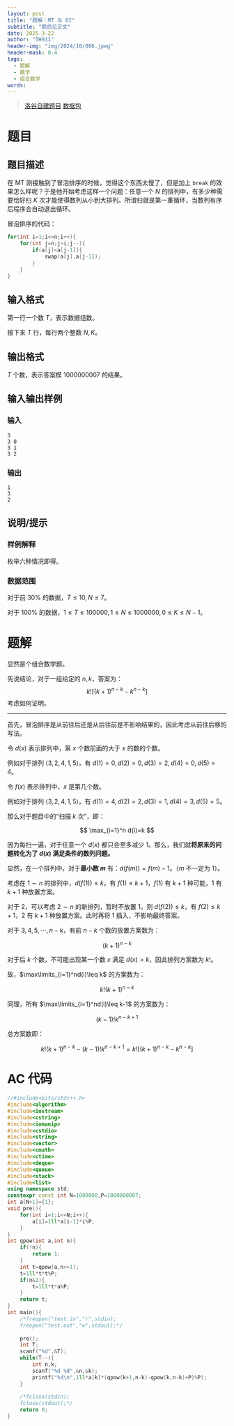 ```yaml
---
layout: post
title: "题解：MT 与 OI"
subtitle: "题目见正文"
date: 2025-3-22
author: "TH911"
header-img: "img/2024/10/006.jpeg"
header-mask: 0.4
tags:
  - 题解
  - 数学
  - 组合数学
words:
---
```


> [洛谷自建题目](https://www.luogu.com.cn/problem/U548466) [数据包](/file/2025/03/legend.zip)

# 题目

## 题目描述

在 MT 刚接触到了冒泡排序的时候，觉得这个东西太慢了，但是加上 `break` 的效果怎么样呢？于是他开始考虑这样一个问题：任意一个 $N$ 的排列中，有多少种需要恰好扫 $K$ 次才能使得数列从小到大排列。所谓扫就是第一重循环，当数列有序后程序会自动退出循环。

冒泡排序的代码：

```cpp
for(int i=1;i<=n;i++){
    for(int j=n;j>i;j--){
        if(a[j]<a[j-1]){
            swap(a[j],a[j-1]);
        }
    }
}
```

## 输入格式

第一行一个数 $T$，表示数据组数。

接下来 $T$ 行，每行两个整数 $N,K$。

## 输出格式

$T$ 个数，表示答案模 $1000000007$ 的结果。

## 输入输出样例

### 输入

```
3
3 0
3 1
3 2
```

### 输出

```
1
3
2
```

## 说明/提示

### 样例解释

枚举六种情况即得。

### 数据范围

对于前 $30\%$ 的数据，$T\leq 10,N\leq7$。

对于 $100\%$ 的数据，$1\leq T\leq100000,1\leq N\leq1000000,0\leq K\leq N-1$。

# 题解

显然是个组合数学题。

先说结论，对于一组给定的 $n,k$，答案为：
$$
k!\left[(k+1)^{n-k}-k^{n-k}\right]
$$
考虑如何证明。

***

首先，冒泡排序是从前往后还是从后往前是不影响结果的，因此考虑从前往后移的写法。

令 $d(x)$ 表示排列中，第 $x$ 个数前面的大于 $x$ 的数的个数。

例如对于排列 $\langle3,2,4,1,5\rangle$，有 $d(1)=0,d(2)=0,d(3)=2,d(4)=0,d(5)=4$。

令 $f(x)$ 表示排列中，$x$ 是第几个数。

例如对于排列 $\langle3,2,4,1,5\rangle$，有 $d(1)=4,d(2)=2,d(3)=1,d(4)=3,d(5)=5$。

那么对于题目中的“扫描 $k$ 次”，即：

$$
\max_{i=1}^n d(i)=k
$$

因为每扫一遍，对于任意一个 $d(x)$ 都只会至多减少 $1$。那么，我们就**将原来的问题转化为了 $d(x)$ 满足条件的数列问题。**

显然，在一个排列中，对于**最小数 $m$** 有：$d(f(m))=f(m)-1$。（$m$ 不一定为 $1$）。

考虑在 $1\sim n$ 的排列中，$d(f(1))\leq k$，有 $f(1)\leq k+1$，$f(1)$ 有 $k+1$ 种可能，$1$ 有 $k+1$ 种放置方案。

对于 $2$，可以考虑 $2\sim n$ 的新排列，暂时不放置 $1$。则 $d(f(2))\leq k$，有 $f(2)\leq k+1$，$2$ 有 $k+1$ 种放置方案。此时再将 $1$ 插入，不影响最终答案。

对于 $3,4,5,\cdots,n-k$，有前 $n-k$ 个数的放置方案数为：

$$
(k+1)^{n-k}
$$

对于后 $k$ 个数，不可能出现某一个数 $x$ 满足 $d(x)>k$，因此排列方案数为 $k!$。

故，$\max\limits_{i=1}^nd(i)\leq k$ 的方案数为：

$$
k!(k+1)^{n-k}
$$

同理，所有 $\max\limits_{i=1}^nd(i)\leq k-1$ 的方案数为：

$$
(k-1)!k^{n-k+1}
$$

总方案数即：

$$
k!(k+1)^{n-k}-(k-1)!k^{n-k+1}=k!\left[(k+1)^{n-k}-k^{n-k}\right]
$$

# AC 代码

```cpp
//#include<bits/stdc++.h>
#include<algorithm>
#include<iostream>
#include<cstring>
#include<iomanip>
#include<cstdio>
#include<string>
#include<vector>
#include<cmath>
#include<ctime>
#include<deque>
#include<queue>
#include<stack>
#include<list>
using namespace std;
constexpr const int N=1000000,P=1000000007;
int a[N+1]={1};
void pre(){
	for(int i=1;i<=N;i++){
		a[i]=1ll*a[i-1]*i%P;
	}
}
int qpow(int a,int n){
	if(!n){
		return 1;
	}
	int t=qpow(a,n>>1);
	t=1ll*t*t%P;
	if(n&1){
		t=1ll*t*a%P;
	}
	return t;
}
int main(){
	/*freopen("test.in","r",stdin);
	freopen("test.out","w",stdout);*/
	
	pre();
	int T;
	scanf("%d",&T);
	while(T--){
		int n,k;
		scanf("%d %d",&n,&k);
		printf("%d\n",1ll*a[k]*(qpow(k+1,n-k)-qpow(k,n-k)+P)%P);
	} 
	
	/*fclose(stdin);
	fclose(stdout);*/
	return 0;
}
```

